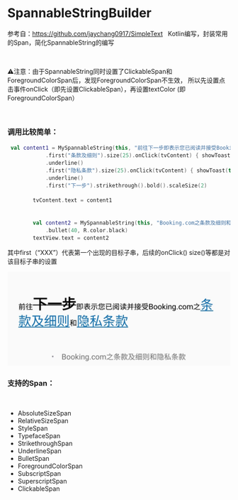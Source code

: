 # SpannableStringBuilder
参考自：https://github.com/jaychang0917/SimpleText
&nbsp;
Kotlin编写，封装常用的Span，简化SpannableString的编写

&nbsp;

⚠️注意：由于SpannableString同时设置了ClickableSpan和ForegroundColorSpan后，发现ForegroundColorSpan不生效，
所以先设置点击事件onClick（即先设置ClickableSpan），再设置textColor (即ForegroundColorSpan）

&nbsp;
### 调用比较简单：

``` kotlin
 val content1 = MySpannableString(this, "前往下一步即表示您已阅读并接受Booking.com之条款及细则和隐私条款")
            .first("条款及细则").size(25).onClick(tvContent) { showToast(this, "条款及细则") }.textColor(R.color.color_main)
            .underline()
            .first("隐私条款").size(25).onClick(tvContent) { showToast(this, "隐私条款") }.textColor(R.color.color_main)
            .underline()
            .first("下一步").strikethrough().bold().scaleSize(2)

        tvContent.text = content1


        val content2 = MySpannableString(this, "Booking.com之条款及细则和隐私条款")
            .bullet(40, R.color.black)
        textView.text = content2
```

其中first（“XXX”）代表第一个出现的目标子串，后续的onClick() size()等都是对该目标子串的设置

![效果图：](https://github.com/chenyucheng97/SpannableStringBuilder/blob/master/app/WechatIMG195.jpeg)



### 支持的Span：
&nbsp;
- AbsoluteSizeSpan
- RelativeSizeSpan
- StyleSpan
- TypefaceSpan
- StrikethroughSpan
- UnderlineSpan
- BulletSpan
- ForegroundColorSpan
- SubscriptSpan
- SuperscriptSpan
- ClickableSpan

